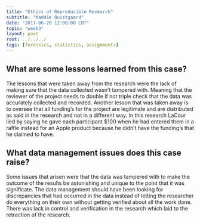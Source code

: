 ```yaml
---
title: "Ethics of Reproducible Research"
subtitle: "Maddie Quistgaard"
date: "2017-06-20 12:00:00 CDT"
topic: "week3"
layout: post
root: ../../../
tags: [forensics, statistics, assignments]
---
```

 
## What are some lessons learned from this case?
  The lessons that were taken away from the research were the lack of making sure that the data collected wasn’t tampered with. Meaning that the reviewer of the project needs to double if not triple check that the data was accurately collected and recorded. Another lesson that was taken away is to oversee that all funding’s for the project are legitimate and are distributed as said in the research and not in a different way. In this research LaCour lied by saying he gave each participant $100 when he had entered them in a raffle instead for an Apple product because he didn’t have the funding’s that he claimed to have. 



## What data management issues does this case raise? 
  Some issues that arisen were that the data was tampered with to make the outcome of the results be astonishing and unique to the point that it was significate. The data management should have been looking for discrepancies that had occurred in the data instead of letting the researcher do everything on their own without getting verified about all the work done. There was lack in control and verification in the research which laid to the retraction of the research. 

